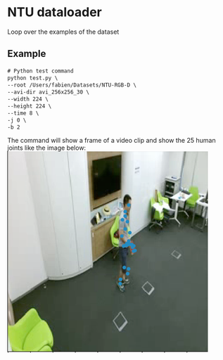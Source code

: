 NTU dataloader
======================================================

Loop over the examples of the dataset
             
## Example

```shell
# Python test command
python test.py \
--root /Users/fabien/Datasets/NTU-RGB-D \
--avi-dir avi_256x256_30 \
--width 224 \
--height 224 \
--time 8 \
-j 0 \
-b 2
```

The command will show a frame of a video clip and show the 25 human joints like the image below:
![](./example.png)